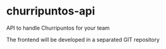 # churripuntos-api
API to handle Churripuntos for your team

The frontend will be developed in a separated GIT repository
